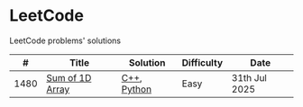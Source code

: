# LeetCode
LeetCode problems' solutions

| # | Title | Solution | Difficulty | Date |
|---| ----- | -------- | ---------- | ---- |
|1480| [Sum of 1D Array](https://leetcode.com/problems/running-sum-of-1d-array?submissionId=1717997945)|[C++](./algorithms/cpp/1480_sumof1darry.cpp), [Python](./algorithms/python/1480_sumof1darray.py)| Easy | 31th Jul 2025 |